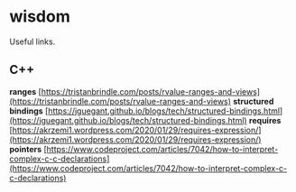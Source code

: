 # wisdom
Useful links.


## C++
**ranges** [https://tristanbrindle.com/posts/rvalue-ranges-and-views](https://tristanbrindle.com/posts/rvalue-ranges-and-views)
**structured bindings** [https://jguegant.github.io/blogs/tech/structured-bindings.html](https://jguegant.github.io/blogs/tech/structured-bindings.html)
**requires** [https://akrzemi1.wordpress.com/2020/01/29/requires-expression/](https://akrzemi1.wordpress.com/2020/01/29/requires-expression/)
**pointers** [https://www.codeproject.com/articles/7042/how-to-interpret-complex-c-c-declarations](https://www.codeproject.com/articles/7042/how-to-interpret-complex-c-c-declarations)

